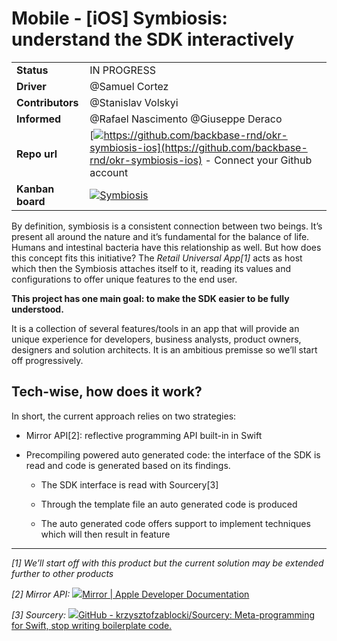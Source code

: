 # Mobile - [iOS] Symbiosis: understand the SDK interactively
|     |     |
| --- | --- |
| **Status** | IN PROGRESS |
| **Driver** | @Samuel Cortez |
| **Contributors** | @Stanislav Volskyi |
| **Informed** | @Rafael Nascimento @Giuseppe Deraco |
| **Repo url** | [![](https://github.githubassets.com/favicon.ico)https://github.com/backbase-rnd/okr-symbiosis-ios](https://github.com/backbase-rnd/okr-symbiosis-ios) \- Connect your Github account |
| **Kanban board** | [![](https://backbase.atlassian.net/rest/api/2/universal_avatar/view/type/project/avatar/41925)Symbiosis](https://backbase.atlassian.net/jira/software/c/projects/SYM/boards/4469) |

By definition, symbiosis is a consistent connection between two beings. It’s present all around the nature and it’s fundamental for the balance of life. Humans and intestinal bacteria have this relationship as well. But how does this concept fits this initiative? The _Retail Universal App\[1\]_ acts as host which then the Symbiosis attaches itself to it, reading its values and configurations to offer unique features to the end user.

**This project has one main goal: to make the SDK easier to be fully understood.**

It is a collection of several features/tools in an app that will provide an unique experience for developers, business analysts, product owners, designers and solution architects. It is an ambitious premisse so we’ll start off progressively.

## Tech-wise, how does it work?

In short, the current approach relies on two strategies:

*   Mirror API\[2\]: reflective programming API built-in in Swift
    
*   Precompiling powered auto generated code: the interface of the SDK is read and code is generated based on its findings.
    
    *   The SDK interface is read with Sourcery\[3\]
        
    *   Through the template file an auto generated code is produced
        
    *   The auto generated code offers support to implement techniques which will then result in feature
        

----------

_\[1\] We’ll start off with this product but the current solution may be extended further to other products_

_\[2\] Mirror API:_ [![](./mobile-i-os-symbiosis-understand-the-sdk-interactively-0.png)Mirror | Apple Developer Documentation](https://developer.apple.com/documentation/swift/mirror)

_\[3\] Sourcery:_ [![](./mobile-i-os-symbiosis-understand-the-sdk-interactively-1.png)GitHub - krzysztofzablocki/Sourcery: Meta-programming for Swift, stop writing boilerplate code.](https://github.com/krzysztofzablocki/Sourcery)
